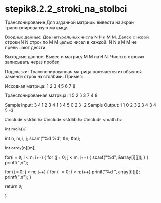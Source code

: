 # stepik8.2.2_stroki_na_stolbci


Транспонирование 
Для заданной матрицы вывести на экран транспонированную матрицу.

Входные данные:
Два натуральных числа 
N
N и 
M
M. Далее с новой строки 
N
N строк по 
M
M целых чисел в каждой. 
N
N и 
M
M не превышают десяти.

Выходные данные: 
Вывести матрицу 
M
M на 
N
N. Числа в строках записывать через пробел.

Подсказки: 
Транспонированная матрица получается из обычной заменой строк на столбики. Пример:


Исходная матрица:
1 2 3 4
5 6 7 8

Транспонированная матрица:
1 5
2 6
3 7
4 8

Sample Input:
3 4
1 2 3 4
1 3 4 5
0 2 3 -2
Sample Output:
1 1 0 
2 3 2 
3 4 3 
4 5 -2 


#include <stdio.h>
#include <stdlib.h>
#include <math.h>
 
int main(){

  int n, m, i, j;
  scanf("%d %d", &n, &m);

  int array[n][m];

  for(i = 0; i < n; i++)
  {
    for (j = 0; j < m; j++)
    {
      scanf("%d", &array[i][j]);
    }
  } 
  printf("\n");

  for (j = 0; j < m; j++)
  {
    for ( i = 0; i < n; i++)
        printf("%d ", array[i][j]);
    printf("\n");
  }


  return 0;
   
}

